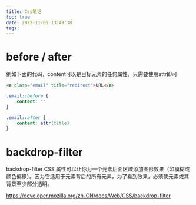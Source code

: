 ```yaml
---
title: Css笔记
toc: true
date: 2022-11-05 13:49:38
tags:
---
```


# before / after

例如下面的代码，content可以是目标元素的任何属性，只需要使用attr即可

```html
<a class="email" title="redirect">URL</a>
```

```css
.email::before {
    content: ""
}
```

```css
.email::after {
    content: attr(title)
}
```

# backdrop-filter

backdrop-filter CSS 属性可以让你为一个元素后面区域添加图形效果（如模糊或颜色偏移）。因为它适用于元素背后的所有元素，为了看到效果，必须使元素或其背景至少部分透明。

https://developer.mozilla.org/zh-CN/docs/Web/CSS/backdrop-filter
